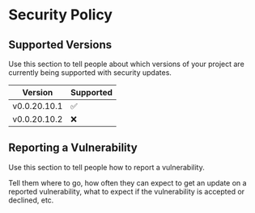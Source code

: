 # Security Policy

## Supported Versions

Use this section to tell people about which versions of your project are currently being supported
with security updates.

| Version | Supported          |
| ------- | ------------------ |
| v0.0.20.10.1 | :white_check_mark: |
| v0.0.20.10.2 | :x:                |

## Reporting a Vulnerability

Use this section to tell people how to report a vulnerability.

Tell them where to go, how often they can expect to get an update on a reported vulnerability, what
to expect if the vulnerability is accepted or declined, etc.
